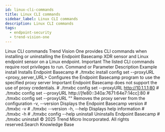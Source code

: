 ```yaml
---
id: linux-cli-commands
title: Linux CLI commands
sidebar_label: Linux CLI commands
description: Linux CLI commands
tags:
  - endpoint-security
  - trend-vision-one
---
```


 Linux CLI commands Trend Vision One provides CLI commands when installing or uninstalling the Endpoint Basecamp XDR sensor and Linux endpoint sensor on a Linux endpoint. Important The listed CLI commands require root privileges to run. Command or Parameter Description Example install Installs Endpoint Basecamp # ./tmxbc install config set --proxyURL <proxy_server_URL> Configures the Endpoint Basecamp program to use the specified proxy server Important Endpoint Basecamp does not support the use of proxy credentials. # ./tmxbc config set --proxyURL http://10.1.1.1:80 # ./tmxbc config set --proxyURL http://[fe80::340a:7671:64e7:14cc]:80 # ./tmxbc config set --proxyURL "" Removes the proxy server from the configuration -v, --version Displays the Endpoint Basecamp version # ./tmxbc -v # ./tmxbc --version -h, --help Displays help information # ./tmxbc -h # ./tmxbc config --help uninstall Uninstalls Endpoint Basecamp # ./tmxbc uninstall © 2025 Trend Micro Incorporated. All rights reserved.Search Knowledge Base
